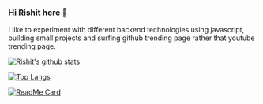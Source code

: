 ### Hi Rishit here 👋

I like to experiment with different backend technologies using javascript, building small projects and surfing github trending page rather that youtube trending page.

[![Rishit's github stats](https://github-readme-stats.vercel.app/api?username=RishitPandey&count_private=true&show_icons=true)](https://github.com/RishitPandey/)

[![Top Langs](https://github-readme-stats.vercel.app/api/top-langs/?username=anuraghazra)](https://github.com/RishitPandey/)

[![ReadMe Card](https://github-readme-stats.vercel.app/api/pin/?username=RishitPandey&repo=awesome-config)](https://github.com/RishitPandey/awesome-config)
